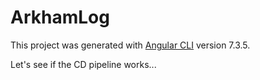 # ArkhamLog

This project was generated with [Angular CLI](https://github.com/angular/angular-cli) version 7.3.5.

Let's see if the CD pipeline works...